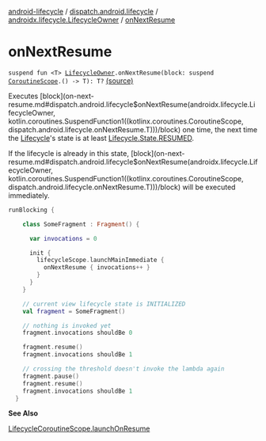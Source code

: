 [android-lifecycle](../../index.md) / [dispatch.android.lifecycle](../index.md) / [androidx.lifecycle.LifecycleOwner](index.md) / [onNextResume](./on-next-resume.md)

# onNextResume

`suspend fun <T> `[`LifecycleOwner`](https://developer.android.com/reference/androidx/androidx/lifecycle/LifecycleOwner.html)`.onNextResume(block: suspend `[`CoroutineScope`](https://kotlin.github.io/kotlinx.coroutines/kotlinx-coroutines-core/kotlinx.coroutines/-coroutine-scope/index.html)`.() -> T): T?` [(source)](https://github.com/RBusarow/Dispatch/tree/master/android-lifecycle/src/main/java/dispatch/android/lifecycle/LifecycleSuspendExt.kt#L78)

Executes [block](on-next-resume.md#dispatch.android.lifecycle$onNextResume(androidx.lifecycle.LifecycleOwner, kotlin.coroutines.SuspendFunction1((kotlinx.coroutines.CoroutineScope, dispatch.android.lifecycle.onNextResume.T)))/block) one time, the next time the [Lifecycle](https://developer.android.com/reference/androidx/androidx/lifecycle/Lifecycle.html)'s state is at least [Lifecycle.State.RESUMED](https://developer.android.com/reference/androidx/androidx/lifecycle/Lifecycle/State.html#RESUMED).

If the lifecycle is already in this state, [block](on-next-resume.md#dispatch.android.lifecycle$onNextResume(androidx.lifecycle.LifecycleOwner, kotlin.coroutines.SuspendFunction1((kotlinx.coroutines.CoroutineScope, dispatch.android.lifecycle.onNextResume.T)))/block) will be executed immediately.

``` kotlin
runBlocking {

    class SomeFragment : Fragment() {

      var invocations = 0

      init {
        lifecycleScope.launchMainImmediate {
          onNextResume { invocations++ }
        }
      }
    }

    // current view lifecycle state is INITIALIZED
    val fragment = SomeFragment()

    // nothing is invoked yet
    fragment.invocations shouldBe 0

    fragment.resume()
    fragment.invocations shouldBe 1

    // crossing the threshold doesn't invoke the lambda again
    fragment.pause()
    fragment.resume()
    fragment.invocations shouldBe 1
  }
```

**See Also**

[LifecycleCoroutineScope.launchOnResume](../-lifecycle-coroutine-scope/launch-on-resume.md)

